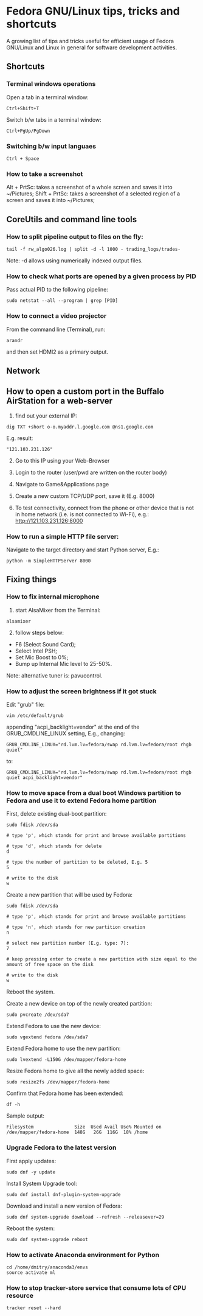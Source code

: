 # Fedora GNU/Linux tips, tricks and shortcuts

A growing list of tips and tricks useful for efficient usage of Fedora GNU/Linux and Linux in general for software development activities.

## Shortcuts

### Terminal windows operations

Open a tab in a terminal window:
```
Ctrl+Shift+T
```

Switch b/w tabs in a terminal window:
```
Ctrl+PgUp/PgDown
```

### Switching b/w input languaes

```
Ctrl + Space
```
### How to take a screenshot

   Alt + PrtSc: takes a screenshot of a whole screen and saves it into ~/Pictures;
   Shift + PrtSc: takes a screenshot of a selected region of a screen and saves it into ~/Pictures;

## CoreUtils and command line tools

### How to split pipeline output to files on the fly:
```
tail -f rw_algo026.log | split -d -l 1000 - trading_logs/trades-
```
Note: -d allows using numerically indexed output files.

### How to check what ports are opened by a given process by PID

Pass actual PID to the following pipeline:
```
sudo netstat --all --program | grep [PID]
```

### How to connect a video projector

From the command line (Terminal), run:

```
arandr
```

and then set HDMI2 as a primary output.

## Network

## How to open a custom port in the Buffalo AirStation for a web-server

1) find out your external IP:
```
dig TXT +short o-o.myaddr.l.google.com @ns1.google.com
```

E.g. result:
```
"121.103.231.126"
```

2) Go to this IP using your Web-Browser

3) Login to the router (user/pwd are written on the router body)

4) Navigate to Game&Applications page

5) Create a new custom TCP/UDP port, save it (E.g. 8000)

6) To test connectivity, connect from the phone or other device that is not in home network (i.e. is not connected to Wi-Fi), e.g.:
<http://121.103.231.126:8000>

### How to run a simple HTTP file server:

Navigate to the target directory and start Python server, E.g.:
```
python -m SimpleHTTPServer 8000
```

## Fixing things

### How to fix internal microphone

1) start AlsaMixer from the Terminal:

```
alsamixer
```

2) follow steps below:
  * F6 (Select Sound Card);
  * Select Intel PSH;
  * Set Mic Boost to 0%;
  * Bump up Internal Mic level to 25-50%.

Note: alternative tuner is: pavucontrol.

### How to adjust the screen brightness if it got stuck

Edit "grub" file:
```
vim /etc/default/grub
```

appending "acpi_backlight=vendor" at the end of the GRUB_CMDLINE_LINUX setting, E.g., changing:

```
GRUB_CMDLINE_LINUX="rd.lvm.lv=fedora/swap rd.lvm.lv=fedora/root rhgb quiet"
```

to:

```
GRUB_CMDLINE_LINUX="rd.lvm.lv=fedora/swap rd.lvm.lv=fedora/root rhgb quiet acpi_backlight=vendor"
```

### How to move space from a dual boot Windows partition to Fedora and use it to extend Fedora home partition

First, delete existing dual-boot partition:
```
sudo fdisk /dev/sda

# type 'p', which stands for print and browse available partitions

# type 'd', which stands for delete
d

# type the number of partition to be deleted, E.g. 5
5

# write to the disk
w
```

Create a new partition that will be used by Fedora:
```
sudo fdisk /dev/sda

# type 'p', which stands for print and browse available partitions

# type 'n', which stands for new partition creation
n

# select new partition number (E.g. type: 7):
7

# keep pressing enter to create a new partition with size equal to the amount of free space on the disk

# write to the disk
w
```

Reboot the system.

Create a new device on top of the newly created partition:
```
sudo pvcreate /dev/sda7
```

Extend Fedora to use the new device:
```
sudo vgextend fedora /dev/sda7
```

Extend Fedora home to use the new partition:
```
sudo lvextend -L150G /dev/mapper/fedora-home
```

Resize Fedora home to give all the newly added space:
```
sudo resize2fs /dev/mapper/fedora-home
```

Confirm that Fedora home has been extended:
```
df -h
```

Sample output:
```
Filesystem               Size  Used Avail Use% Mounted on
/dev/mapper/fedora-home  148G   26G  116G  18% /home
```

### Upgrade Fedora to the latest version

First apply updates:
```
sudo dnf -y update
```

Install System Upgrade tool:
```
sudo dnf install dnf-plugin-system-upgrade
```

Download and install a new version of Fedora:
```
sudo dnf system-upgrade download --refresh --releasever=29
```

Reboot the system:
```
sudo dnf system-upgrade reboot
```

### How to activate Anaconda environment for Python

```
cd /home/dmitry/anaconda3/envs
source activate ml
```

### How to stop tracker-store service that consume lots of CPU resource

```
tracker reset --hard
```

